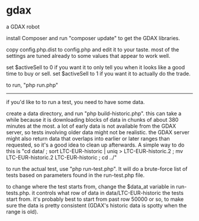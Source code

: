 # gdax
a GDAX robot

install Composer and run "composer update" to get the GDAX libraries.

copy config.php.dist to config.php and edit it to your taste. most of the settings are tuned already to some values that appear to work well.

set $activeSell to 0 if you want it to only tell you when it looks like a good time to buy or sell.
set $activeSell to 1 if you want it to actually do the trade.

to run, "php run.php"

---

if you'd like to to run a test, you need to have some data.

create a data directory, and run "php build-historic.php". this can take a while because it is downloading blocks of data in chunks of about 380 minutes at the most. a lot of early data is not available from the GDAX server, so tests involving older data might not be realistic. the GDAX server might also return data that overlaps into earlier or later ranges than requested, so it's a good idea to clean up afterwards. A simple way to do this is "cd data/ ; sort LTC-EUR-historic | uniq > LTC-EUR-historic.2 ; mv LTC-EUR-historic.2 LTC-EUR-historic ; cd ../"

to run the actual test, use "php run-test.php". It will do a brute-force list of tests based on parameters found in the run-test.php file.

to change where the test starts from, change the $data_at variable in run-tests.php. it controls what row of data in data/LTC-EUR-historic the tests start from. it's probably best to start from past row 50000 or so, to make sure the data is pretty consistent (GDAX's historic data is spotty when the range is old).
